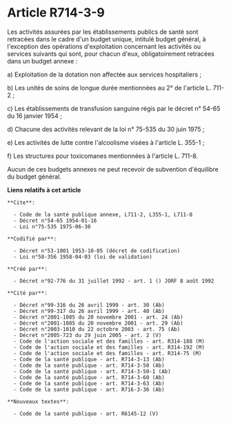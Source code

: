 # Article R714-3-9

Les activités assurées par les établissements publics de santé sont retracées dans le cadre d'un budget unique, intitulé
budget général, à l'exception des opérations d'exploitation concernant les activités ou services suivants qui sont, pour
chacun d'eux, obligatoirement retracées dans un budget annexe :

a) Exploitation de la dotation non affectée aux services hospitaliers ;

b) Les unités de soins de longue durée mentionnées au 2° de l'article L. 711-2 ;

c) Les établissements de transfusion sanguine régis par le décret n° 54-65 du 16 janvier 1954 ;

d) Chacune des activités relevant de la loi n° 75-535 du 30 juin 1975 ;

e) Les activités de lutte contre l'alcoolisme visées à l'article L. 355-1 ;

f) Les structures pour toxicomanes mentionnées à l'article L. 711-8.

Aucun de ces budgets annexes ne peut recevoir de subvention d'équilibre du budget général.

**Liens relatifs à cet article**

	**Cite**:

	  - Code de la santé publique annexe, L711-2, L355-1, L711-8
	  - Décret n°54-65 1954-01-16
	  - Loi n°75-535 1975-06-30

	**Codifié par**:

	  - Décret n°53-1001 1953-10-05 (décret de codification)
	  - Loi n°58-356 1958-04-03 (loi de validation)

	**Créé par**:

	  - Décret n°92-776 du 31 juillet 1992 - art. 1 () JORF 8 août 1992

	**Cité par**:

	  - Décret n°99-316 du 26 avril 1999 - art. 30 (Ab)
	  - Décret n°99-317 du 26 avril 1999 - art. 40 (Ab)
	  - Décret n°2001-1085 du 20 novembre 2001 - art. 24 (Ab)
	  - Décret n°2001-1085 du 20 novembre 2001 - art. 29 (Ab)
	  - Décret n°2003-1010 du 22 octobre 2003 - art. 75 (Ab)
	  - Décret n°2005-723 du 29 juin 2005 - art. 2 (V)
	  - Code de l'action sociale et des familles - art. R314-188 (M)
	  - Code de l'action sociale et des familles - art. R314-192 (M)
	  - Code de l'action sociale et des familles - art. R314-75 (M)
	  - Code de la santé publique - art. R714-3-13 (Ab)
	  - Code de la santé publique - art. R714-3-50 (Ab)
	  - Code de la santé publique - art. R714-3-50-1 (Ab)
	  - Code de la santé publique - art. R714-3-60 (Ab)
	  - Code de la santé publique - art. R714-3-63 (Ab)
	  - Code de la santé publique - art. R716-3-36 (Ab)

	**Nouveaux textes**:

	  - Code de la santé publique - art. R6145-12 (V)
